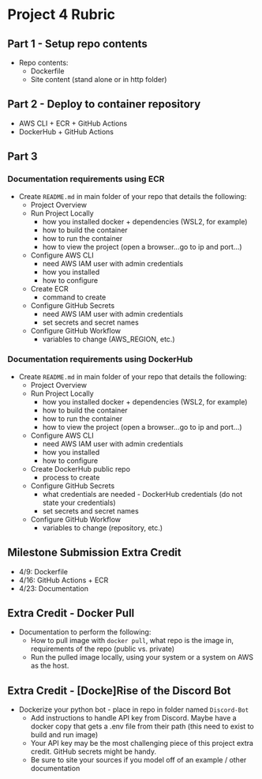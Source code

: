 # Project 4 Rubric

## Part 1 - Setup repo contents
- Repo contents:
    - Dockerfile
    - Site content (stand alone or in http folder)

## Part 2 - Deploy to container repository
- AWS CLI + ECR + GitHub Actions
- DockerHub + GitHub Actions

## Part 3
### Documentation requirements using ECR
- Create `README.md` in main folder of your repo that details the following:
    - Project Overview
    - Run Project Locally
        - how you installed docker + dependencies (WSL2, for example)
        - how to build the container
        - how to run the container
        - how to view the project (open a browser...go to ip and port...)
    - Configure AWS CLI
        - need AWS IAM user with admin credentials
        - how you installed
        - how to configure
    - Create ECR
        - command to create
    - Configure GitHub Secrets
        - need AWS IAM user with admin credentials
        - set secrets and secret names
    - Configure GitHub Workflow
        - variables to change (AWS_REGION, etc.) 

### Documentation requirements using DockerHub
- Create `README.md` in main folder of your repo that details the following:
    - Project Overview
    - Run Project Locally
        - how you installed docker + dependencies (WSL2, for example)
        - how to build the container
        - how to run the container
        - how to view the project (open a browser...go to ip and port...)
    - Configure AWS CLI
        - need AWS IAM user with admin credentials
        - how you installed
        - how to configure
    - Create DockerHub public repo
        - process to create
    - Configure GitHub Secrets
        - what credentials are needed - DockerHub credentials (do not state your credentials)
        - set secrets and secret names
    - Configure GitHub Workflow
        - variables to change (repository, etc.) 


## Milestone Submission Extra Credit
- 4/9: Dockerfile
- 4/16: GitHub Actions + ECR
- 4/23: Documentation

## Extra Credit - Docker Pull
- Documentation to perform the following:
    - How to pull image with `docker pull`, what repo is the image in, requirements of the repo (public vs. private)
    - Run the pulled image locally, using your system or a system on AWS as the host.

## Extra Credit - [Docke]Rise of the Discord Bot
- Dockerize your python bot - place in repo in folder named `Discord-Bot`
    - Add instructions to handle API key from Discord.  Maybe have a docker copy that gets a .env file from their path (this need to exist to build and run image)
    - Your API key may be the most challenging piece of this project extra credit.  GitHub secrets might be handy.
    - Be sure to site your sources if you model off of an example / other documentation